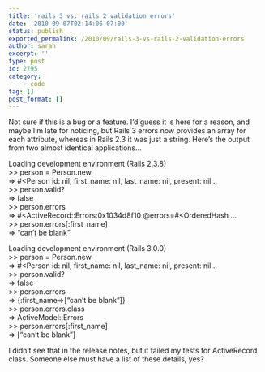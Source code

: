 ```yaml
---
title: 'rails 3 vs. rails 2 validation errors'
date: '2010-09-07T02:14:06-07:00'
status: publish
exported_permalink: /2010/09/rails-3-vs-rails-2-validation-errors
author: sarah
excerpt: ''
type: post
id: 2795
category:
    - code
tag: []
post_format: []
---
```

Not sure if this is a bug or a feature. I’d guess it is here for a reason, and maybe I’m late for noticing, but Rails 3 errors now provides an array for each attribute, whereas in Rails 2.3 it was just a string. Here’s the output from two almost identical applications…

Loading development environment (Rails 2.3.8)  
&gt;&gt; person = Person.new  
=&gt; #&lt;Person id: nil, first\_name: nil, last\_name: nil, present: nil…  
&gt;&gt; person.valid?  
=&gt; false  
&gt;&gt; person.errors  
=&gt; #&lt;ActiveRecord::Errors:0x1034d8f10 @errors=#&lt;OrderedHash …  
&gt;&gt; person.errors\[:first\_name\]  
=&gt; “can’t be blank”

Loading development environment (Rails 3.0.0)  
&gt;&gt; person = Person.new  
=&gt; #&lt;Person id: nil, first\_name: nil, last\_name: nil, present: nil…  
&gt;&gt; person.valid?  
=&gt; false  
&gt;&gt; person.errors  
=&gt; {:first\_name=&gt;\[“can’t be blank”\]}  
&gt;&gt; person.errors.class  
=&gt; ActiveModel::Errors  
&gt;&gt; person.errors\[:first\_name\]  
=&gt; \[“can’t be blank”\]

I didn’t see that in the release notes, but it failed my tests for ActiveRecord class. Someone else must have a list of these details, yes?